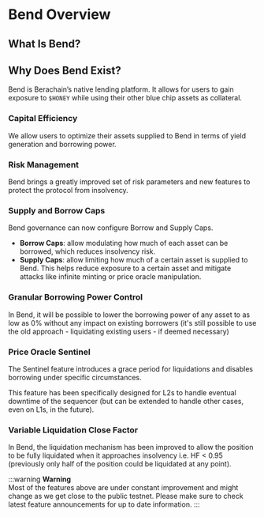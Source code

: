 # Bend Overview

## What Is Bend?

## Why Does Bend Exist?

Bend is Berachain’s native lending platform. It allows for users to gain exposure to `$HONEY` while using their other blue chip assets as collateral.

### Capital Efficiency

We allow users to optimize their assets supplied to Bend in terms of yield generation and borrowing power.

### Risk Management

Bend brings a greatly improved set of risk parameters and new features to protect the protocol from insolvency.
​​

### Supply and Borrow Caps

Bend governance can now configure Borrow and Supply Caps.

- **Borrow Caps**: allow modulating how much of each asset can be borrowed, which reduces insolvency risk.
- **Supply Caps**: allow limiting how much of a certain asset is supplied to Bend. This helps reduce exposure to a certain asset and mitigate attacks like infinite minting or price oracle manipulation.

### Granular Borrowing Power Control

In Bend, it will be possible to lower the borrowing power of any asset to as low as 0% without any impact on existing borrowers (it's still possible to use the old approach - liquidating existing users - if deemed necessary)

### Price Oracle Sentinel

The Sentinel feature introduces a grace period for liquidations and disables borrowing under specific circumstances.

This feature has been specifically designed for L2s to handle eventual downtime of the sequencer (but can be extended to handle other cases, even on L1s, in the future).

### Variable Liquidation Close Factor

In Bend, the liquidation mechanism has been improved to allow the position to be fully liquidated when it approaches insolvency i.e. HF < 0.95 (previously only half of the position could be liquidated at any point).

:::warning
<b>Warning</b><br />
Most of the features above are under constant improvement and might change as we get close to the public testnet. Please make sure to check latest feature announcements for up to date information.
:::
